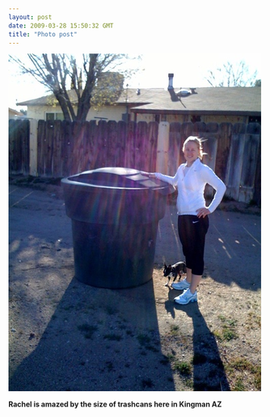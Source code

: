 ```yaml
---
layout: post
date: 2009-03-28 15:50:32 GMT
title: "Photo post"
---
```

![travisj](/images/e476bb04e3996c912f182857ce183116af3c0155d018562f7e2fab219304bb33.jpg)

<b>Rachel is amazed by the size of trashcans here in Kingman AZ</b>